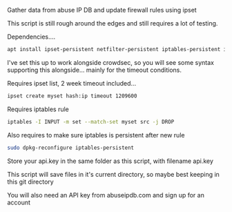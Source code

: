 Gather data from abuse IP DB and update firewall rules using ipset

This script is still rough around the edges and still requires a lot of testing.

Dependencies....

```bash
apt install ipset-persistent netfilter-persistent iptables-persistent iptables sed jq ipset fzf curl
```

I've set this up to work alongside crowdsec, so you will see some syntax supporting this alongside... mainly for the timeout conditions.

Requires ipset list, 2 week timeout included...

```bash
ipset create myset hash:ip timeout 1209600
```

Requires iptables rule 

```bash
iptables -I INPUT -m set --match-set myset src -j DROP
```

Also requires to make sure iptables is persistent after new rule

```bash
sudo dpkg-reconfigure iptables-persistent
```

Store your api.key in the same folder as this script, with filename api.key

This script will save files in it's current directory, so maybe best keeping in this git directory

You will also need an API key from abuseipdb.com and sign up for an account
